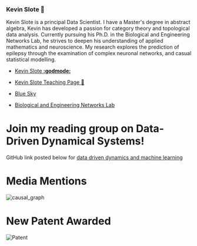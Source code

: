 ### Kevin Slote 👋

<!--
**kslote1/kslote1** is a ✨ _special_ ✨ repository because its `README.md` (this file) appears on your GitHub profile.

Here are some ideas to get you started:

- 🔭 I’m currently working on ...
- 🌱 I’m currently learning ...
- 👯 I’m looking to collaborate on ...
- 🤔 I’m looking for help with ...
- 💬 Ask me about ...
- 📫 How to reach me: ...
- 😄 Pronouns: ...
- ⚡ Fun fact: ...
-->

Kevin Slote is a principal Data Scientist. I have a Master's degree in abstract algebra, Kevin has developed a passion for category theory and topological data analysis. Currently pursuing his Ph.D. in the Biological and Engineering Networks Lab, he strives to deepen his understanding of applied mathematics and neuroscience. My research explores the prediction of epilepsy through the examination of complex neuronal networks, and casual statistical modelling.

* [Kevin Slote **:godmode:**](https://kslote1.github.io/)

* [Kevin Slote Teaching Page :link:](https://sites.google.com/view/kevin-slote)

* [Blue Sky](https://app.bsky.cz/profile/did:plc:kkyydu6asmal4et5k7w2smwr)
  
* [Biological and Engineering Networks Lab](https://math.gsu.edu/ibelykh/belykh_lab.html)

# Join my reading group on Data-Driven Dynamical Systems!
GitHub link posted below for [data driven dynamics and machine learning](https://github.com/kslote1/Data-Driven-Dynamics)

# Media Mentions

![causal_graph](https://phys.org/news/2025-07-mathematicians-reveal-factors-gun-sales.amp)

# New Patent Awarded

![Patent](2024-06-13_073743_2.png "Title")
